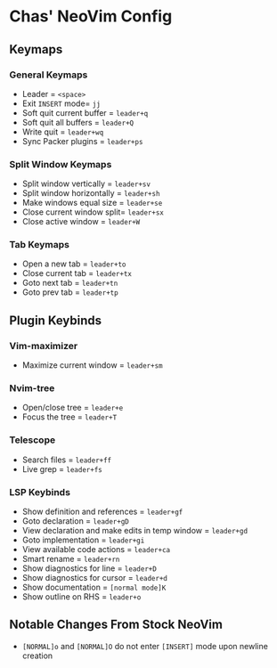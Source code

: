 # Chas' NeoVim Config

## Keymaps

### General Keymaps

* Leader = `<space>`
* Exit `INSERT` mode= `jj`
* Soft quit current buffer = `leader+q`
* Soft quit all buffers = `leader+Q`
* Write quit = `leader+wq`
* Sync Packer plugins = `leader+ps`

### Split Window Keymaps

* Split window vertically = `leader+sv`
* Split window horizontally = `leader+sh`
* Make windows equal size = `leader+se`
* Close current window split= `leader+sx`
* Close active window = `leader+W`

### Tab Keymaps

* Open a new tab = `leader+to`
* Close current tab = `leader+tx`
* Goto next tab = `leader+tn`
* Goto prev tab = `leader+tp`

## Plugin Keybinds

### Vim-maximizer

* Maximize current window = `leader+sm`

### Nvim-tree

* Open/close tree = `leader+e`
* Focus the tree = `leader+T`

### Telescope

* Search files = `leader+ff`
* Live grep = `leader+fs`

### LSP Keybinds

* Show definition and references = `leader+gf`
* Goto declaration = `leader+gD`
* View declaration and make edits in temp window = `leader+gd`
* Goto implementation = `leader+gi`
* View available code actions = `leader+ca`
* Smart rename = `leader+rn`
* Show diagnostics for line = `leader+D`
* Show diagnostics for cursor = `leader+d`
* Show documentation = `[normal mode]K`
* Show outline on RHS = `leader+o`

## Notable Changes From Stock NeoVim
* `[NORMAL]o` and `[NORMAL]O` do not enter `[INSERT]` mode upon newline creation
 
